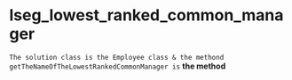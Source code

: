 # lseg_lowest_ranked_common_manager

`The solution class is the Employee class & the methond
getTheNameOfTheLowestRankedCommonManager is` **the method**